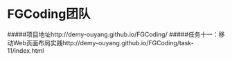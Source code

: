 # FGCoding团队
#####项目地址http://demy-ouyang.github.io/FGCoding/
#####任务十一：移动Web页面布局实践http://demy-ouyang.github.io/FGCoding/task-11/index.html
